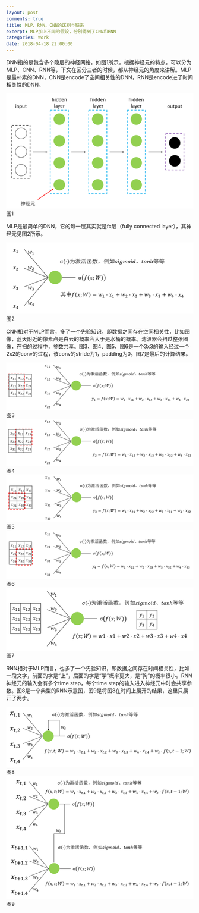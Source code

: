 ```yaml
---
layout: post
comments: true
title: MLP、RNN、CNN的区别与联系
excerpt: MLP加上不同的假设，分别得到了CNN和RNN
categories: Work
date: 2018-04-18 22:00:00
---
```


DNN指的是包含多个隐层的神经网络，如图1所示，根据神经元的特点，可以分为MLP、CNN、RNN等，下文在区分三者的时候，都从神经元的角度来讲解。MLP是最朴素的DNN，CNN是encode了空间相关性的DNN，RNN是encode进了时间相关性的DNN。

<div class="imgcap">
<img src="/assets/2018-04-18-from-mlp-to-cnn-and-rnn-1.png">
<div class="thecap">图1</div>
</div>

MLP是最简单的DNN，它的每一层其实就是fc层（fully connected layer），其神经元见图2所示。

<div class="imgcap">
<img src="/assets/2018-04-18-from-mlp-to-cnn-and-rnn-2.png">
<div class="thecap">图2</div>
</div>

CNN相对于MLP而言，多了一个先验知识，即数据之间存在空间相关性，比如图像，蓝天附近的像素点是白云的概率会大于是水桶的概率。滤波器会扫过整张图像，在扫的过程中，参数共享。图3、图4、图5、图6是一个3x3的输入经过一个2x2的conv的过程，该conv的stride为1，padding为0。图7是最后的计算结果。

<div class="imgcap">
<img src="/assets/2018-04-18-from-mlp-to-cnn-and-rnn-3.png">
<div class="thecap">图3</div>
</div>

<div class="imgcap">
<img src="/assets/2018-04-18-from-mlp-to-cnn-and-rnn-4.png">
<div class="thecap">图4</div>
</div>

<div class="imgcap">
<img src="/assets/2018-04-18-from-mlp-to-cnn-and-rnn-5.png">
<div class="thecap">图5</div>
</div>

<div class="imgcap">
<img src="/assets/2018-04-18-from-mlp-to-cnn-and-rnn-6.png">
<div class="thecap">图6</div>
</div>

<div class="imgcap">
<img src="/assets/2018-04-18-from-mlp-to-cnn-and-rnn-7.png">
<div class="thecap">图7</div>
</div>

RNN相对于MLP而言，也多了一个先验知识，即数据之间存在时间相关性，比如一段文字，前面的字是“上”，后面的字是“学”概率更大，是“狗”的概率很小。RNN神经元的输入会有多个time step，每个time step的输入进入神经元中时会共享参数。图8是一个典型的RNN示意图，图9是将图8在时间上展开的结果，这里只展开了两步。

<div class="imgcap">
<img src="/assets/2018-04-18-from-mlp-to-cnn-and-rnn-8.png">
<div class="thecap">图8</div>
</div>

<div class="imgcap">
<img src="/assets/2018-04-18-from-mlp-to-cnn-and-rnn-9.png">
<div class="thecap">图9</div>
</div>
